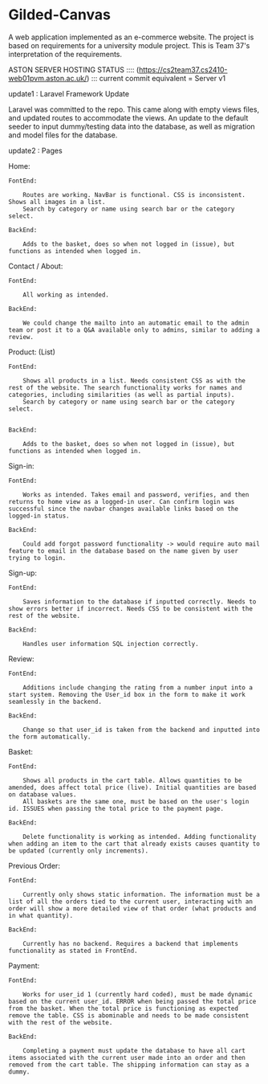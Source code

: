 # Gilded-Canvas
A web application implemented as an e-commerce website. The project is based on requirements for a university module project. This is Team 37's interpretation of the requirements.

ASTON SERVER HOSTING STATUS :::: (https://cs2team37.cs2410-web01pvm.aston.ac.uk/) ::: current commit equivalent = Server v1 

update1 : Laravel Framework Update

Laravel was committed to the repo. This came along with empty views files, and updated routes to accommodate the views. An update to the default seeder to input dummy/testing data into the database, as well as migration and model files for the database.

update2 : Pages

Home: 

	FontEnd:

		Routes are working. NavBar is functional. CSS is inconsistent. Shows all images in a list.
		Search by category or name using search bar or the category select.

	BackEnd:

		Adds to the basket, does so when not logged in (issue), but functions as intended when logged in.

Contact / About:

	FontEnd:

		All working as intended.

	BackEnd:

		We could change the mailto into an automatic email to the admin team or post it to a Q&A available only to admins, similar to adding a review.

Product: (List)

	FontEnd:
	
		Shows all products in a list. Needs consistent CSS as with the rest of the website. The search functionality works for names and categories, including similarities (as well as partial inputs).
		Search by category or name using search bar or the category select.


	BackEnd:
	
		Adds to the basket, does so when not logged in (issue), but functions as intended when logged in. 

Sign-in:

	FontEnd:

		Works as intended. Takes email and password, verifies, and then returns to home view as a logged-in user. Can confirm login was successful since the navbar changes available links based on the logged-in status.

	BackEnd:
		
 		Could add forgot password functionality -> would require auto mail feature to email in the database based on the name given by user trying to login.

Sign-up:

	FontEnd:
		
 		Saves information to the database if inputted correctly. Needs to show errors better if incorrect. Needs CSS to be consistent with the rest of the website.

	BackEnd:

 		Handles user information SQL injection correctly. 

Review:

	FontEnd:

 		Additions include changing the rating from a number input into a start system. Removing the User_id box in the form to make it work seamlessly in the backend. 

	BackEnd:

		Change so that user_id is taken from the backend and inputted into the form automatically.
  
Basket:

	FontEnd:

 		Shows all products in the cart table. Allows quantities to be amended, does affect total price (live). Initial quantities are based on database values.
   		All baskets are the same one, must be based on the user's login id. ISSUES when passing the total price to the payment page.

	BackEnd:

 		Delete functionality is working as intended. Adding functionality when adding an item to the cart that already exists causes quantity to be updated (currently only increments).

Previous Order:

	FontEnd:

 		Currently only shows static information. The information must be a list of all the orders tied to the current user, interacting with an order will show a more detailed view of that order (what products and in what quantity). 

	BackEnd:

		Currently has no backend. Requires a backend that implements functionality as stated in FrontEnd.

Payment:

	FontEnd:

 		Works for user_id 1 (currently hard coded), must be made dynamic based on the current user_id. ERROR when being passed the total price from the basket. When the total price is functioning as expected remove the table. CSS is abominable and needs to be made consistent with the rest of the website.

	BackEnd:

		Completing a payment must update the database to have all cart items associated with the current user made into an order and then removed from the cart table. The shipping information can stay as a dummy.

   
